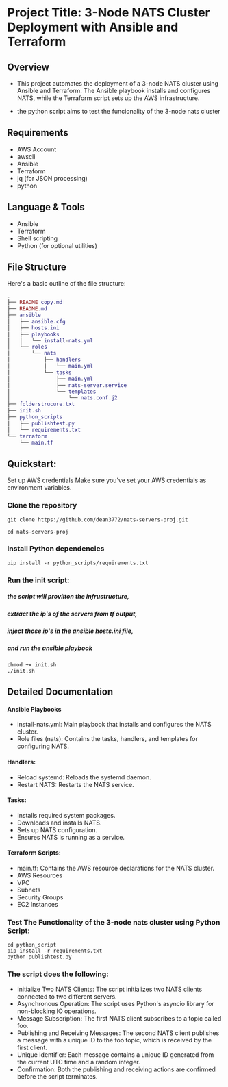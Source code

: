 # Project Title: 3-Node NATS Cluster Deployment with Ansible and Terraform

## Overview
 - This project automates the deployment of a 3-node NATS cluster using Ansible and Terraform. The Ansible playbook installs and configures NATS, while the Terraform script sets up the AWS infrastructure.

 - the python script aims to test the funcionality of the 3-node nats cluster

## Requirements
- AWS Account
- awscli
- Ansible
- Terraform
- jq (for JSON processing)
- python

## Language & Tools
- Ansible
- Terraform
- Shell scripting
- Python (for optional utilities)

## File Structure
Here's a basic outline of the file structure:

```lua
.
├── README copy.md
├── README.md
├── ansible
│   ├── ansible.cfg
│   ├── hosts.ini
│   ├── playbooks
│   │   └── install-nats.yml
│   └── roles
│       └── nats
│           ├── handlers
│           │   └── main.yml
│           └── tasks
│               ├── main.yml
│               ├── nats-server.service
│               └── templates
│                   └── nats.conf.j2
├── folderstrucure.txt
├── init.sh
├── python_scripts
│   ├── publishtest.py
│   └── requirements.txt
└── terraform
    └── main.tf
```

## Quickstart:
Set up AWS credentials
Make sure you've set your AWS credentials as environment variables.

### Clone the repository
```
git clone https://github.com/dean3772/nats-servers-proj.git
```
```
cd nats-servers-proj
```
### Install Python dependencies
```
pip install -r python_scripts/requirements.txt
```
### Run the init script:
##### the script will proviiton the infrustructure, 
##### extract the ip's of the servers from tf output,
##### inject those ip's in the ansible hosts.ini file,
##### and run the ansible playbook
```
chmod +x init.sh
./init.sh
```
## Detailed Documentation
#### Ansible Playbooks
-  install-nats.yml: Main playbook that installs and configures the NATS cluster.
- Role files (nats): Contains the tasks, handlers, and templates for configuring NATS.
#### Handlers:
- Reload systemd: Reloads the systemd daemon.
- Restart NATS: Restarts the NATS service.
#### Tasks:
- Installs required system packages.
- Downloads and installs NATS.
- Sets up NATS configuration.
- Ensures NATS is running as a service.
#### Terraform Scripts:



- main.tf: Contains the AWS resource declarations for the NATS cluster.
- AWS Resources
- VPC
- Subnets
- Security Groups
- EC2 Instances
### Test The Functionality of the 3-node nats cluster using Python Script:

```
cd python_script
pip install -r requirements.txt
python publishtest.py
```
### The script does the following:

 - Initialize Two NATS Clients: The script initializes two NATS clients connected to two different servers.
 - Asynchronous Operation: The script uses Python's asyncio library for non-blocking IO operations.
 - Message Subscription: The first NATS client subscribes to a topic called foo.
 - Publishing and Receiving Messages: The second NATS client publishes a message with a unique ID to the foo topic, which is received by the first client.
 - Unique Identifier: Each message contains a unique ID generated from the current UTC time and a random integer.
 - Confirmation: Both the publishing and receiving actions are confirmed before the script terminates.

